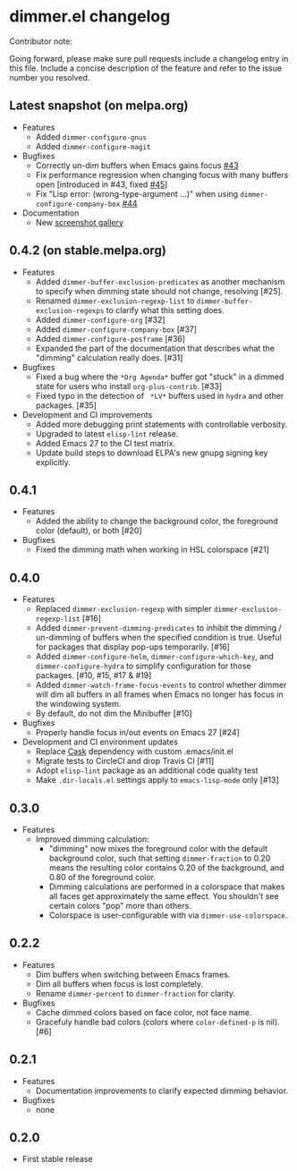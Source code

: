 # dimmer.el changelog

Contributor note:

Going forward, please make sure pull requests include a changelog
entry in this file. Include a concise description of the feature and
refer to the issue number you resolved.

## Latest snapshot (on melpa.org)
- Features
  - Added `dimmer-configure-gnus`
  - Added `dimmer-configure-magit`
- Bugfixes
  - Correctly un-dim buffers when Emacs gains focus
    [#43](https://github.com/gonewest818/dimmer.el/issues/43)
  - Fix performance regression when changing focus with many buffers
    open [introduced in #43, fixed
    [#45](https://github.com/gonewest818/dimmer.el/issues/45)]
  - Fix "Lisp error: (wrong-type-argument ...)" when using
    `dimmer-configure-company-box`
    [#44](https://github.com/gonewest818/dimmer.el/issues/44)
- Documentation
  - New [screenshot gallery](https://gonewest818.github.io/2020/03/dimmer-gallery/)

## 0.4.2 (on stable.melpa.org)

- Features
  - Added `dimmer-buffer-exclusion-predicates` as another mechanism to
    specify when dimming state should not change, resolving [#25].
  - Renamed `dimmer-exclusion-regexp-list` to
    `dimmer-buffer-exclusion-regexps` to clarify what this setting
    does.
  - Added `dimmer-configure-org` [#32]
  - Added `dimmer-configure-company-box` [#37]
  - Added `dimmer-configure-posframe` [#36]
  - Expanded the part of the documentation that describes what the
    "dimming" calculation really does. [#31]
- Bugfixes
  - Fixed a bug where the `*Org Agenda*` buffer got "stuck" in a
    dimmed state for users who install `org-plus-contrib`. [#33]
  - Fixed typo in the detection of ` *LV*` buffers used in `hydra` and
    other packages. [#35]
- Development and CI improvements
  - Added more debugging print statements with controllable verbosity.
  - Upgraded to latest `elisp-lint` release.
  - Added Emacs 27 to the CI test matrix.
  - Update build steps to download ELPA's new gnupg signing key explicitly.

## 0.4.1

- Features
  - Added the ability to change the background color, the foreground
    color (default), or both [#20]
- Bugfixes
  - Fixed the dimming math when working in HSL colorspace [#21]

## 0.4.0

- Features
  - Replaced `dimmer-exclusion-regexp` with simpler
    `dimmer-exclusion-regexp-list` [#16]
  - Added `dimmer-prevent-dimming-predicates` to inhibit the dimming /
    un-dimming of buffers when the specified condition is true. Useful for
    packages that display pop-ups temporarily. [#16]
  - Added `dimmer-configure-helm`, `dimmer-configure-which-key`, and
    `dimmer-configure-hydra` to simplify configuration for those packages.
    [#10, #15, #17 & #19]
  - Added `dimmer-watch-frame-focus-events` to control whether dimmer will
    dim all buffers in all frames when Emacs no longer has focus in the
    windowing system.
  - By default, do not dim the Minibuffer [#10]
- Bugfixes
  - Properly handle focus in/out events on Emacs 27 [#24]
- Development and CI environment updates
  - Replace [Cask](https://github.com/cask/cask) dependency with custom
    .emacs/init.el
  - Migrate tests to CircleCI and drop Travis CI [#11]
  - Adopt `elisp-lint` package as an additional code quality test
  - Make `.dir-locals.el` settings apply to `emacs-lisp-mode` only [#13]

## 0.3.0

- Features
  - Improved dimming calculation:
    - "dimming" now mixes the foreground color with the default
      background color, such that setting `dimmer-fraction` to 0.20
      means the resulting color contains 0.20 of the background, and
      0.80 of the foreground color.
    - Dimming calculations are performed in a colorspace that makes
      all faces get approximately the same effect. You shouldn't see
      certain colors "pop" more than others.
    - Colorspace is user-configurable with via `dimmer-use-colorspace`.

## 0.2.2

- Features
  - Dim buffers when switching between Emacs frames.
  - Dim all buffers when focus is lost completely.
  - Rename `dimmer-percent` to `dimmer-fraction` for clarity.
- Bugfixes
  - Cache dimmed colors based on face color, not face name.
  - Gracefuly handle bad colors (colors where `color-defined-p` is nil). [#6]

## 0.2.1

- Features
  - Documentation improvements to clarify expected dimming behavior.
- Bugfixes
  - none

## 0.2.0

- First stable release
